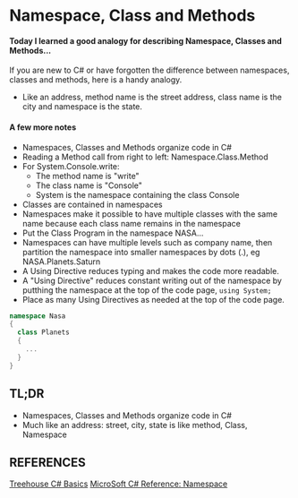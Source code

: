 # Namespace, Class and Methods

#### Today I learned a good analogy for describing Namespace, Classes and Methods...

If you are new to C# or have forgotten the difference between namespaces, classes and methods, here is a handy analogy.

- Like an address, method name is the street address, class name is the city and namespace is the state.


#### A few more notes

- Namespaces, Classes and Methods organize code in C#
- Reading a Method call from right to left: Namespace.Class.Method
- For System.Console.write:
  - The method name is "write"
  - The class name is "Console"
  - System is the namespace containing the class Console
- Classes are contained in namespaces
- Namespaces make it possible to have multiple classes with the same name because each class name remains in the namespace
- Put the Class Program in the namespace NASA...
- Namespaces can have multiple levels such as company name, then partition the namespace into smaller namespaces by dots (.), eg NASA.Planets.Saturn
- A Using Directive reduces typing and makes the code more readable.
- A "Using Directive" reduces constant writing out of the namespace by putthing the namespace at the top of the code page, ```using System;```
- Place as many Using Directives as needed at the top of the code page.

```cs
namespace Nasa
{
  class Planets
  {
    ...
  }
}
```

## TL;DR
- Namespaces, Classes and Methods organize code in C#
- Much like an address: street, city, state is like method, Class, Namespace

## REFERENCES
[Treehouse C# Basics](https://teamtreehouse.com/library/namespaces)
[MicroSoft C# Reference: Namespace](https://docs.microsoft.com/en-us/dotnet/csharp/language-reference/keywords/namespace)

